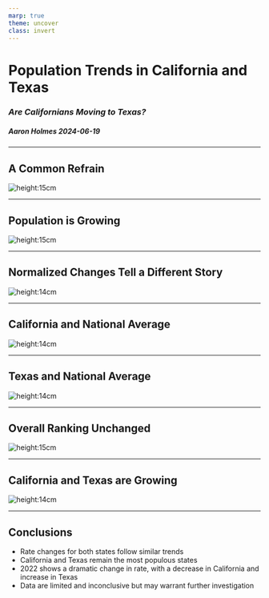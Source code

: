 ```yaml
---
marp: true
theme: uncover
class: invert
---
```

# **Population Trends in California and Texas**
### _Are Californians Moving to Texas?_
##### Aaron Holmes 2024-06-19

---

## A Common Refrain

![height:15cm](google-results.png)

---

## Population is Growing

![height:15cm](charts/pop-ca-tx.svg)

---

## Normalized Changes Tell a Different Story

![height:14cm](charts/zscore-ca-tx.svg)

---

## California and National Average

![height:14cm](charts/zscore-ca-avg.svg)

---

## Texas and National Average

![height:14cm](charts/zscore-tx-avg.svg)

---

## Overall Ranking Unchanged

![height:15cm](charts/pop-rank-changes.svg)

---

## California and Texas are Growing

![height:14cm](charts/avg-annual-change-rate.svg)

---

## Conclusions

* Rate changes for both states follow similar trends
* California and Texas remain the most populous states
* 2022 shows a dramatic change in rate, with a decrease in California and increase in Texas
* Data are limited and inconclusive but may warrant further investigation
